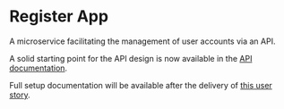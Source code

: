 # Register App
A microservice facilitating the management of user accounts via an API.

A solid starting point for the API design is now available in the [API documentation](docs/openapi.yaml).

Full setup documentation will be available after the delivery of [this user story](https://github.com/users/ajbleakley/projects/1?pane=issue&itemId=65624084).